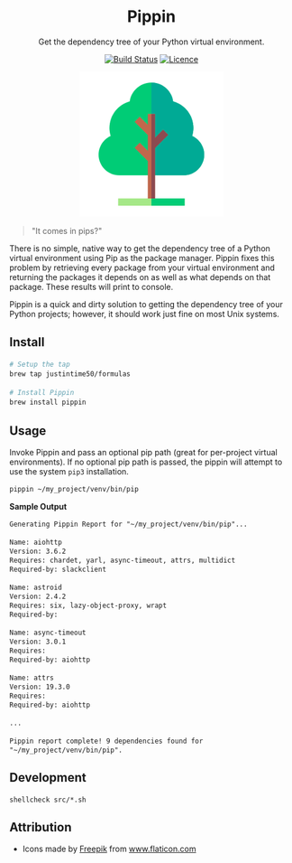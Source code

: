<div align="center">

# Pippin

Get the dependency tree of your Python virtual environment.

[![Build Status](https://travis-ci.com/Justintime50/pippin.svg?branch=main)](https://travis-ci.com/Justintime50/pippin)
[![Licence](https://img.shields.io/github/license/justintime50/pippin)](LICENSE)

<img src="assets/showcase.png" alt="Showcase">

</div>

> "It comes in pips?"

There is no simple, native way to get the dependency tree of a Python virtual environment using Pip as the package manager. Pippin fixes this problem by retrieving every package from your virtual environment and returning the packages it depends on as well as what depends on that package. These results will print to console.

Pippin is a quick and dirty solution to getting the dependency tree of your Python projects; however, it should work just fine on most Unix systems.

## Install

```bash
# Setup the tap
brew tap justintime50/formulas

# Install Pippin
brew install pippin
```

## Usage

Invoke Pippin and pass an optional pip path (great for per-project virtual environments). If no optional pip path is passed, the pippin will attempt to use the system `pip3` installation.

```bash
pippin ~/my_project/venv/bin/pip
```

**Sample Output**

```
Generating Pippin Report for "~/my_project/venv/bin/pip"...

Name: aiohttp
Version: 3.6.2
Requires: chardet, yarl, async-timeout, attrs, multidict
Required-by: slackclient

Name: astroid
Version: 2.4.2
Requires: six, lazy-object-proxy, wrapt
Required-by: 

Name: async-timeout
Version: 3.0.1
Requires: 
Required-by: aiohttp

Name: attrs
Version: 19.3.0
Requires: 
Required-by: aiohttp

...

Pippin report complete! 9 dependencies found for "~/my_project/venv/bin/pip".
```

## Development

```
shellcheck src/*.sh
```

## Attribution

- Icons made by <a href="https://www.flaticon.com/authors/freepik" title="Freepik">Freepik</a> from <a href="https://www.flaticon.com/" title="Flaticon"> www.flaticon.com</a>
